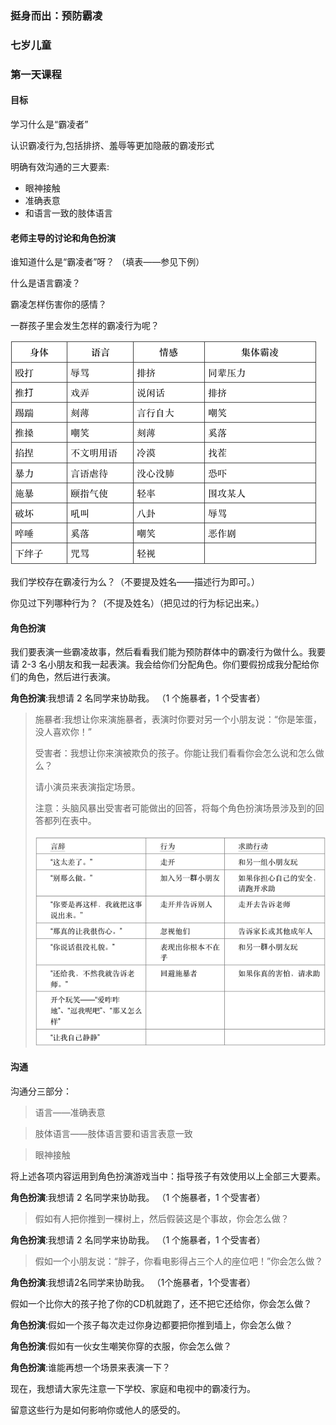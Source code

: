 ### 挺身而出：预防霸凌

### 七岁儿童

### 第一天课程

#### 目标

学习什么是“霸凌者”

认识霸凌行为,包括排挤、羞辱等更加隐蔽的霸凌形式

明确有效沟通的三大要素:

* 眼神接触
* 准确表意
* 和语言一致的肢体语言

#### 老师主导的讨论和角色扮演

谁知道什么是“霸凌者”呀？ （填表——参见下例）

什么是语言霸凌？

霸凌怎样伤害你的感情？

一群孩子里会发生怎样的霸凌行为呢？

![](/assets/QQ20160724-3.png)

我们学校存在霸凌行为么？（不要提及姓名——描述行为即可。）

你见过下列哪种行为？（不提及姓名）（把见过的行为标记出来。）

#### 角色扮演

我们要表演一些霸凌故事，然后看看我们能为预防群体中的霸凌行为做什么。我要请 2-3 名小朋友和我一起表演。我会给你们分配角色。你们要假扮成我分配给你们的角色，然后进行表演。

**角色扮演**:我想请 2 名同学来协助我。 （1 个施暴者，1 个受害者）

> 施暴者:我想让你来演施暴者，表演时你要对另一个小朋友说：“你是笨蛋，没人喜欢你！”
> 
> 受害者：我想让你来演被欺负的孩子。你能让我们看看你会怎么说和怎么做么？
> 
> 请小演员来表演指定场景。
> 
> 注意：头脑风暴出受害者可能做出的回答，将每个角色扮演场景涉及到的回答都列在表中。
> 
> ![](/assets/QQ20160724-4.png)

#### 沟通

沟通分三部分： 

> 语言——准确表意 

> 肢体语言——肢体语言要和语言表意一致 

> 眼神接触 

将上述各项内容运用到角色扮演游戏当中：指导孩子有效使用以上全部三大要素。

**角色扮演**:我想请 2 名同学来协助我。 （1 个施暴者，1 个受害者） 

> 假如有人把你推到一棵树上，然后假装这是个事故，你会怎么做？

**角色扮演**:我想请 2 名同学来协助我。 （1 个施暴者，1 个受害者）

> 假如一个小朋友说：“胖子，你看电影得占三个人的座位吧！”你会怎么做？

**角色扮演**:我想请2名同学来协助我。 （1个施暴者，1个受害者）

 假如一个比你大的孩子抢了你的CD机就跑了，还不把它还给你，你会怎么做？

**角色扮演**:假如一个孩子每次走过你身边都要把你推到墙上，你会怎么做？

**角色扮演**:假如有一伙女生嘲笑你穿的衣服，你会怎么做？

**角色扮演**:谁能再想一个场景来表演一下？

现在，我想请大家先注意一下学校、家庭和电视中的霸凌行为。

留意这些行为是如何影响你或他人的感受的。
